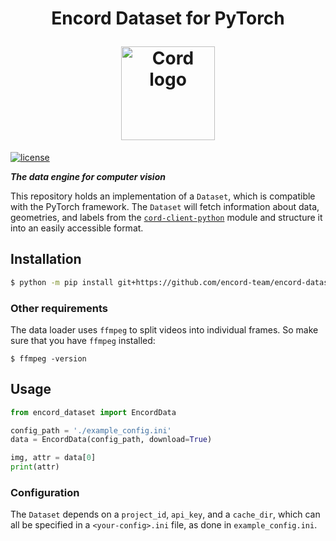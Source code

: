 
<h1 align="center">
  <p align="center">Encord Dataset for PyTorch</p>
  <a href="https://encord.com"><img src="https://encord.com/logo512.png" width="150" alt="Cord logo"/></a>
</h1>

[![license](https://img.shields.io/badge/License-Apache%202.0-blue.svg)](https://opensource.org/licenses/Apache-2.0)

***The data engine for computer vision***

This repository holds an implementation of a `Dataset`, which is compatible with the PyTorch framework. The `Dataset`
will fetch information about data, geometries, and labels from the
[`cord-client-python`](https://github.com/cord-team/cord-client-python)
module and structure it into an easily accessible format.

## Installation
```bash
$ python -m pip install git+https://github.com/encord-team/encord-dataset.git
```

### Other requirements
The data loader uses `ffmpeg` to split videos into individual frames.
So make sure that you have `ffmpeg` installed:
```commandline
$ ffmpeg -version
```

## Usage

```python
from encord_dataset import EncordData

config_path = './example_config.ini'
data = EncordData(config_path, download=True)

img, attr = data[0]
print(attr)
```

### Configuration

The `Dataset` depends on a `project_id`, `api_key`, and a `cache_dir`, which can all be specified in
a `<your-config>.ini` file, as done in
`example_config.ini`. 

 